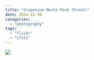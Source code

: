 ```yaml
---
title: "Grapevine Menlo Park (Front)"
date: 2014-11-30
categories: 
  - "photography"
tags: 
  - "flickr"
  - "ifttt"
---
```


![](https://farm8.staticflickr.com/7507/15908282545_c036ef6f02_b.jpg)
